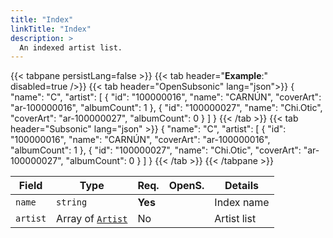 ```yaml
---
title: "Index"
linkTitle: "Index"
description: >
  An indexed artist list.
---
```


{{< tabpane persistLang=false >}}
{{< tab header="**Example**:" disabled=true />}}
{{< tab header="OpenSubsonic" lang="json">}}
{
  "name": "C",
  "artist": [
    {
      "id": "100000016",
      "name": "CARNÚN",
      "coverArt": "ar-100000016",
      "albumCount": 1
    },
    {
      "id": "100000027",
      "name": "Chi.Otic",
      "coverArt": "ar-100000027",
      "albumCount": 0
    }
  ]
}
{{< /tab >}}
{{< tab header="Subsonic" lang="json" >}}
{
  "name": "C",
  "artist": [
    {
      "id": "100000016",
      "name": "CARNÚN",
      "coverArt": "ar-100000016",
      "albumCount": 1
    },
    {
      "id": "100000027",
      "name": "Chi.Otic",
      "coverArt": "ar-100000027",
      "albumCount": 0
    }
  ]
}
{{< /tab >}}
{{< /tabpane >}}

| Field |  Type | Req. | OpenS. | Details |
| --- | --- | --- | --- | --- |
| `name` | `string` | **Yes** |   | Index name |
| `artist` | Array of [`Artist`](../artist) | No |   | Artist list |

